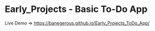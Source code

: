 # Early_Projects - Basic To-Do App

Live Demo => https://banegerous.github.io/Early_Projects_ToDo_App/



